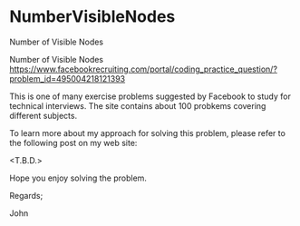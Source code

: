 # NumberVisibleNodes
Number of Visible Nodes

Number of Visible Nodes
https://www.facebookrecruiting.com/portal/coding_practice_question/?problem_id=495004218121393

This is one of many exercise problems suggested by Facebook to study for technical interviews.
The site contains about 100 probkems covering different subjects.

To learn more about my approach for solving this problem, please refer to the following
post on my web site:

<T.B.D.>

Hope you enjoy solving the problem.

Regards;

John
